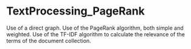 # TextProcessing_PageRank
Use of a direct graph. Use of the PageRank algorithm, both simple and weighted. Use of the TF-IDF algorithm to calculate the relevance of the terms of the document collection.
